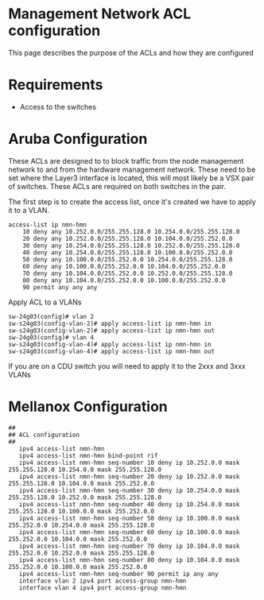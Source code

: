 # Management Network ACL configuration

This page describes the purpose of the ACLs and how they are configured

# Requirements
- Access to the switches 

# Aruba Configuration

These ACLs are designed to to block traffic from the node management network to and from the hardware management network.
These need to be set where the Layer3 interface is located, this will most likely be a VSX pair of switches. These ACLs are required on both switches in the pair.

The first step is to create the access list, once it's created we have to apply it to a VLAN.
```
access-list ip nmn-hmn
    10 deny any 10.252.0.0/255.255.128.0 10.254.0.0/255.255.128.0 
    20 deny any 10.252.0.0/255.255.128.0 10.104.0.0/255.252.0.0
    30 deny any 10.254.0.0/255.255.128.0 10.252.0.0/255.255.128.0 
    40 deny any 10.254.0.0/255.255.128.0 10.100.0.0/255.252.0.0
    50 deny any 10.100.0.0/255.252.0.0 10.254.0.0/255.255.128.0 
    60 deny any 10.100.0.0/255.252.0.0 10.104.0.0/255.252.0.0
    70 deny any 10.104.0.0/255.252.0.0 10.252.0.0/255.255.128.0 
    80 deny any 10.104.0.0/255.252.0.0 10.100.0.0/255.252.0.0
    90 permit any any any
```

Apply ACL to a VLANs
```
sw-24g03(config)# vlan 2
sw-s24g03(config-vlan-2)# apply access-list ip nmn-hmn in
sw-s24g03(config-vlan-2)# apply access-list ip nmn-hmn out
sw-24g03(config)# vlan 4
sw-s24g03(config-vlan-4)# apply access-list ip nmn-hmn in
sw-s24g03(config-vlan-4)# apply access-list ip nmn-hmn out
```

If you are on a CDU switch you will need to apply it to the 2xxx and 3xxx VLANs

# Mellanox Configuration

```
##
## ACL configuration
##
   ipv4 access-list nmn-hmn
   ipv4 access-list nmn-hmn bind-point rif
   ipv4 access-list nmn-hmn seq-number 10 deny ip 10.252.0.0 mask 255.255.128.0 10.254.0.0 mask 255.255.128.0 
   ipv4 access-list nmn-hmn seq-number 20 deny ip 10.252.0.0 mask 255.255.128.0 10.104.0.0 mask 255.252.0.0 
   ipv4 access-list nmn-hmn seq-number 30 deny ip 10.254.0.0 mask 255.255.128.0 10.252.0.0 mask 255.255.128.0 
   ipv4 access-list nmn-hmn seq-number 40 deny ip 10.254.0.0 mask 255.255.128.0 10.100.0.0 mask 255.252.0.0 
   ipv4 access-list nmn-hmn seq-number 50 deny ip 10.100.0.0 mask 255.252.0.0 10.254.0.0 mask 255.255.128.0 
   ipv4 access-list nmn-hmn seq-number 60 deny ip 10.100.0.0 mask 255.252.0.0 10.104.0.0 mask 255.252.0.0 
   ipv4 access-list nmn-hmn seq-number 70 deny ip 10.104.0.0 mask 255.252.0.0 10.252.0.0 mask 255.255.128.0 
   ipv4 access-list nmn-hmn seq-number 80 deny ip 10.104.0.0 mask 255.252.0.0 10.100.0.0 mask 255.252.0.0 
   ipv4 access-list nmn-hmn seq-number 90 permit ip any any 
   interface vlan 2 ipv4 port access-group nmn-hmn
   interface vlan 4 ipv4 port access-group nmn-hmn
```